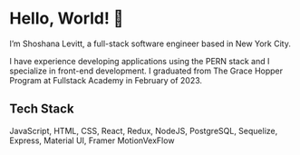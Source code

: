 # Hello, World! :wave:

I’m Shoshana Levitt, a full-stack software engineer based in New York City.

I have experience developing applications using the PERN stack and I specialize in front-end development. I graduated from The Grace Hopper Program at Fullstack Academy in February of 2023.

## Tech Stack
JavaScript, HTML, CSS, React, Redux, NodeJS, PostgreSQL, Sequelize, Express, Material UI, Framer MotionVexFlow
